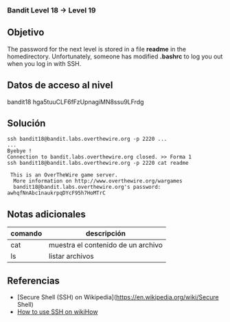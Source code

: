 ### Bandit Level 18 → Level 19

## Objetivo
The password for the next level is stored in a file **readme** in the homedirectory. Unfortunately, someone has modified **.bashrc** to log you out when you log in with SSH.


## Datos de acceso al nivel
bandit18
hga5tuuCLF6fFzUpnagiMN8ssu9LFrdg

## Solución
```
ssh bandit18@bandit.labs.overthewire.org -p 2220 ...
...
Byebye ! 
Connection to bandit.labs.overthewire.org closed. >> Forma 1
ssh bandit18@bandit.labs.overthewire.org -p 2220 cat readme 

 This is an OverTheWire game server.
  More information on http://www.overthewire.org/wargames 
  bandit18@bandit.labs.overthewire.org's password: awhqfNnAbc1naukrpqDYcF95h7HoMTrC
```
## Notas adicionales
| comando | descripción |
|-----|-----|
| cat | muestra el contenido de un archivo |
| ls | listar archivos |

## Referencias
- [Secure Shell (SSH) on Wikipedia](https://en.wikipedia.org/wiki/Secure Shell)
- [How to use SSH on wikiHow](https://www.wikihow.com/Use-SSh)
